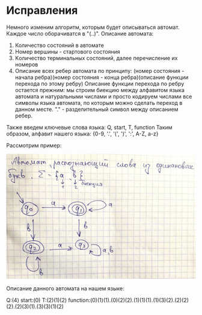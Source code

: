 # Исправления
Немного изменим алгоритм, которым будет описываться автомат.
Каждое число оборачиватся в "(..)". Описание автомата:
1) Количество состояний в автомате
2) Номер вершины - стартового состояния
3) Kоличество терминальных состояний, далее перечисление их номеров
4) Описание всех ребер автомата по принципу: (номер состояния - начала ребра)(номер состояния - конца ребра)(описание функции перехода по этому ребру)
Описание функции перехода по ребру остается прежним: мы строим биекцию между алфавитом языка автомата и натуральными числами и просто кодируем числами все символы языка автомата, по которым можно сделать переход в данном месте. "." - разделительный символ между описанием ребер.

Также введем ключевые слова языка: Q, start, T, function
Таким образом, алфавит нашего языка: {0-9, '.', '(', ')', ':', A-Z, a-z}

Рассмотрим пример: 

![example](example.jpg)

Описание данного автомата на нашем языке:

Q:(4)
start:(0)
T:(2)(1)(2)
function:(0)(1)(1).(0)(2)(2).(1)(1)(1).(1)(3)(2).(2)(2)(2).(2)(3)(1).(3)(3)(1)(2)